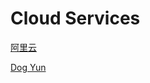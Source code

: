 # Cloud Services



[阿里云](https://promotion.aliyun.com/ntms/act/kubernetes.html)

[Dog Yun](https://cvm.dogyun.com/traffic/package/list)

